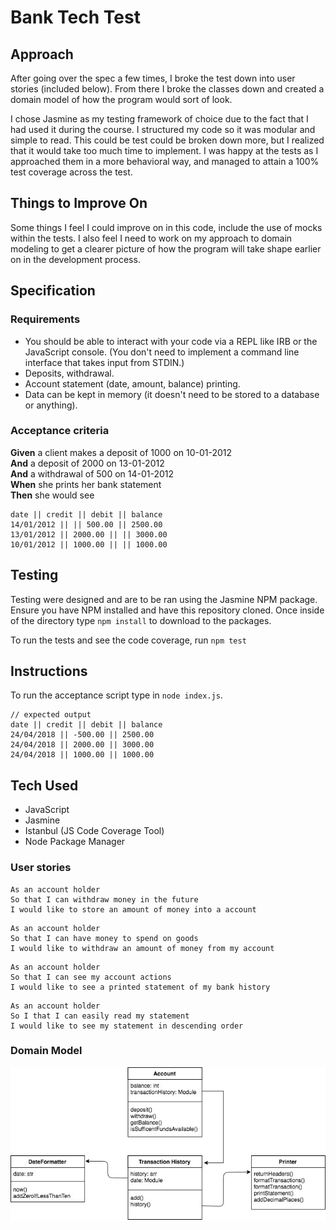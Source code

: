 # Bank Tech Test

## Approach

After going over the spec a few times, I broke the test down into user stories (included below). From there I broke the classes down and created a domain model of how the program would sort of look.

I chose Jasmine as my testing framework of choice due to the fact that I had used it during the course. I structured my code so it was modular and simple to read. This could be test could be broken down more, but I realized that it would take too much time to implement. I was happy at the tests as I approached them in a more behavioral way, and managed to attain a 100% test coverage across the test.

## Things to Improve On

Some things I feel I could improve on in this code, include the use of mocks within the tests. I also feel I need to work on my approach to domain modeling to get a clearer picture of how the program will take shape earlier on in the development process.

## Specification

### Requirements

* You should be able to interact with your code via a REPL like IRB or the JavaScript console.  (You don't need to implement a command line interface that takes input from STDIN.)
* Deposits, withdrawal.
* Account statement (date, amount, balance) printing.
* Data can be kept in memory (it doesn't need to be stored to a database or anything).

### Acceptance criteria

**Given** a client makes a deposit of 1000 on 10-01-2012  
**And** a deposit of 2000 on 13-01-2012  
**And** a withdrawal of 500 on 14-01-2012  
**When** she prints her bank statement  
**Then** she would see

```
date || credit || debit || balance
14/01/2012 || || 500.00 || 2500.00
13/01/2012 || 2000.00 || || 3000.00
10/01/2012 || 1000.00 || || 1000.00
```

## Testing

Testing were designed and are to be ran using the Jasmine NPM package. Ensure you have NPM installed and have this repository cloned. Once inside of the directory type `npm install` to download to the packages.

To run the tests and see the code coverage, run `npm test`

## Instructions

To run the acceptance script type in `node index.js`.
```
// expected output
date || credit || debit || balance
24/04/2018 || -500.00 || 2500.00
24/04/2018 || 2000.00 || 3000.00
24/04/2018 || 1000.00 || 1000.00
```



## Tech Used
- JavaScript
- Jasmine
- Istanbul (JS Code Coverage Tool)
- Node Package Manager

### User stories

```
As an account holder
So that I can withdraw money in the future
I would like to store an amount of money into a account
```

```
As an account holder
So that I can have money to spend on goods
I would like to withdraw an amount of money from my account
```

```
As an account holder
So that I can see my account actions
I would like to see a printed statement of my bank history
```

```
As an account holder
So I that I can easily read my statement
I would like to see my statement in descending order
```

### Domain Model
![Domain model](images/banktt.jpeg "Domain Model - Bank Tech Test")
